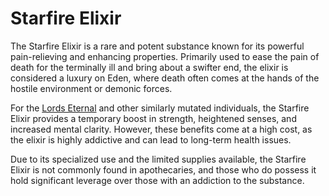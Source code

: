 # Starfire Elixir

The Starfire Elixir is a rare and potent substance known for its powerful pain-relieving and enhancing properties. Primarily used to ease the pain of death for the terminally ill and bring about a swifter end, the elixir is considered a luxury on Eden, where death often comes at the hands of the hostile environment or demonic forces.

For the [Lords Eternal](Lords%20Eternal.md) and other similarly mutated individuals, the Starfire Elixir provides a temporary boost in strength, heightened senses, and increased mental clarity. However, these benefits come at a high cost, as the elixir is highly addictive and can lead to long-term health issues.

Due to its specialized use and the limited supplies available, the Starfire Elixir is not commonly found in apothecaries, and those who do possess it hold significant leverage over those with an addiction to the substance.